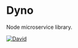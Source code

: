 # Dyno

Node microservice library.

[![David](https://david-dm.org/slate-studio/dyno.svg)](https://david-dm.org/slate-studio/dyno)
